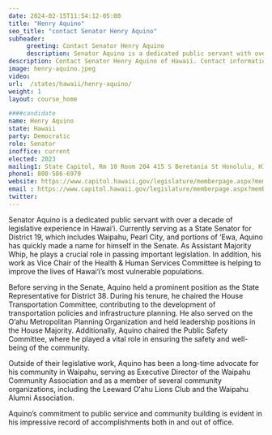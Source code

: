 ```yaml
---
date: 2024-02-15T11:54:12-05:00
title: "Henry Aquino"
seo_title: "contact Senator Henry Aquino"
subheader:
     greeting: Contact Senator Henry Aquino
     description: Senator Aquino is a dedicated public servant with over a decade of legislative experience in Hawai‘i. Currently serving as a State Senator for District 19, which includes Waipahu, Pearl City, and portions of ‘Ewa, Aquino has quickly made a name for himself in the Senate.
description: Contact Senator Henry Aquino of Hawaii. Contact information for Henry Aquino includes email address, phone number, and mailing address.
image: henry-aquino.jpeg
video:
url:  /states/hawaii/henry-aquino/
weight: 1
layout: course_home

####candidate
name: Henry Aquino
state: Hawaii
party: Democratic
role: Senator
inoffice: current
elected: 2023
mailing1: State Capitol, Rm 10 Room 204 415 S Beretania St Honolulu, HI 96813
phone1: 808-586-6970
website: https://www.capitol.hawaii.gov/legislature/memberpage.aspx?member=224&year=2024/
email : https://www.capitol.hawaii.gov/legislature/memberpage.aspx?member=224&year=2024/
twitter:
---
```


Senator Aquino is a dedicated public servant with over a decade of legislative experience in Hawai‘i. Currently serving as a State Senator for District 19, which includes Waipahu, Pearl City, and portions of ‘Ewa, Aquino has quickly made a name for himself in the Senate. As Assistant Majority Whip, he plays a crucial role in passing important legislation. In addition, his work as Vice Chair of the Health & Human Services Committee is helping to improve the lives of Hawai‘i’s most vulnerable populations.

Before serving in the Senate, Aquino held a prominent position as the State Representative for District 38. During his tenure, he chaired the House Transportation Committee, contributing to the development of transportation policies and infrastructure planning. He also served on the O‘ahu Metropolitan Planning Organization and held leadership positions in the House Majority. Additionally, Aquino chaired the Public Safety Committee, where he played a vital role in ensuring the safety and well-being of the community.

Outside of their legislative work, Aquino has been a long-time advocate for his community in Waipahu, serving as Executive Director of the Waipahu Community Association and as a member of several community organizations, including the Leeward O‘ahu Lions Club and the Waipahu Alumni Association.

Aquino’s commitment to public service and community building is evident in his impressive record of accomplishments both in and out of office.
